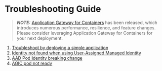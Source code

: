 # Troubleshooting Guide

> **_NOTE:_** [Application Gateway for Containers](https://aka.ms/agc) has been released, which introduces numerous performance, resilience, and feature changes. Please consider leveraging Application Gateway for Containers for your next deployment.

1. [Troubleshoot by deploying a simple application](troubleshooting-installing-a-simple-application.md)
2. [Identity not found when using User-Assigned Managed Identity](troubleshooting-agic-addon-identity-not-found.md)
3. [AAD Pod Identity breaking change](troubleshooting-agic-fails-with-aad-pod-identity-breakingchange.md)
4. [AGIC pod not ready](troubleshooting-agic-pod-stuck-in-not-ready-state.md)